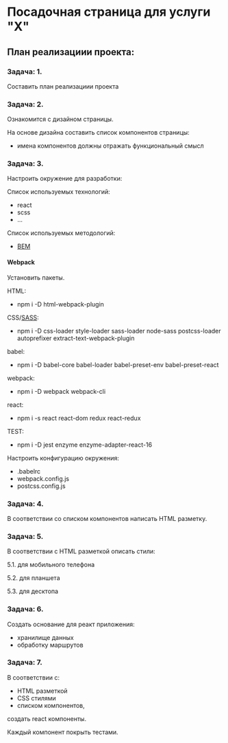 # Посадочная страница для услуги "X"
## План реализациии проекта:

### Задача: 1.

Составить план реализациии проекта

### Задача: 2.

Ознакомится с дизайном страницы.

На основе дизайна составить список компонентов страницы:
- имена компонентов должны отражать функциональный смысл

### Задача: 3.

Настроить окружение для разработки:

Список используемых технологий:

- react
- scss
- ...

Список используемых методологий:

- [BEM](http://getbem.com/naming/)

#### Webpack

Установить пакеты.

HTML:

- npm i -D html-webpack-plugin

CSS/[SASS](https://github.com/webpack-contrib/sass-loader):

- npm i -D css-loader style-loader sass-loader node-sass postcss-loader autoprefixer extract-text-webpack-plugin


babel:

- npm i -D babel-core babel-loader babel-preset-env babel-preset-react


webpack:

- npm i -D webpack webpack-cli

react:

- npm i -s react react-dom redux react-redux

TEST:

- npm i -D jest enzyme enzyme-adapter-react-16

Настроить конфигурацию окружения:
- .babelrc
- webpack.config.js
- postcss.config.js

### Задача: 4.

В соответствии со списком компонентов написать HTML разметку.

### Задача: 5.

В соответствии с HTML разметкой описать стили:

5.1. для мобильного телефона

5.2. для планшета

5.3. для десктопа

### Задача: 6.

Создать основание для реакт приложения:

 - хранилище данных
 - обработку маршрутов

### Задача: 7.

В соответствии с:

 - HTML разметкой
 - CSS стилями
 - списком компонентов,

создать react компоненты.

Каждый компонент покрыть тестами.

